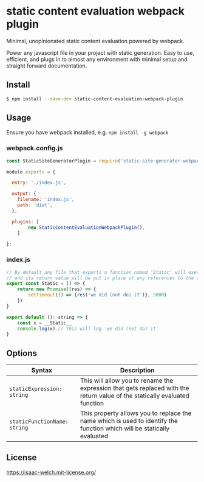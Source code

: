 # static content evaluation webpack plugin

Minimal, unopinionated static content evaluation powered by webpack.

Power any javascript file in your project with static generation. Easy to use, efficient, and plugs in to almost any environment with minimal setup and straight forward documentation.

## Install

```bash
$ npm install --save-dev static-content-evaluation-webpack-plugin
```

## Usage

Ensure you have webpack installed, e.g. `npm install -g webpack`

### webpack.config.js

```js
const StaticSiteGeneratorPlugin = require('static-site-generator-webpack-plugin');

module.exports = {

  entry: './index.js',

  output: {
    filename: 'index.js',
    path: 'dist',
  },

  plugins: [
		new StaticContentEvaluationWebpackPlugin(),
	]

};
```

### index.js

```js
// By default any file that exports a function named 'Static' will executed at build time
// and its return value will be put in place of any references to the variable __Static__
export const Static = () => {
	return new Promise((res) => {
		setTimeout(() => {res('we did (not do) it')}, 5000)
	})
}

export default (): string => {
	const x = __Static__
	console.log(x) // This will log 'we did (not do) it'
}
```

## Options

| Syntax | Description |
| ----------- | ----------- |
| ``` staticExpression: string ``` | This will allow you to rename the expression that gets replaced with the return value of the statically evaluated function |
| ``` staticFunctionName: string ``` | This property allows you to replace the name which is used to identify the function which will be statically evaluated |

## License
https://isaac-welch.mit-license.org/